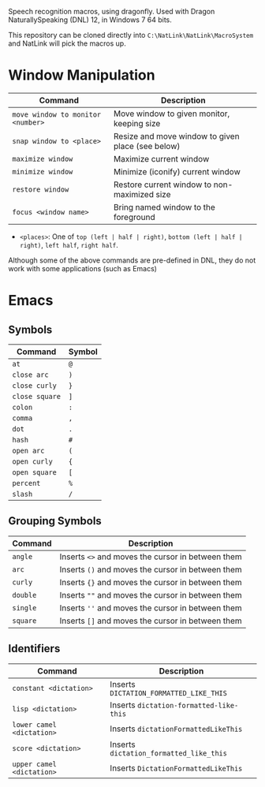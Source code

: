 Speech recognition macros, using dragonfly. Used with Dragon
NaturallySpeaking (DNL) 12, in Windows 7 64 bits.

This repository can be cloned directly into `C:\NatLink\NatLink\MacroSystem`
and NatLink will pick the macros up.

# Window Manipulation

| Command                           | Description                                       |
|-----------------------------------|---------------------------------------------------|
| `move window to monitor <number>` | Move window to given monitor, keeping size        |
| `snap window to <place>`          | Resize and move window to given place (see below) |
| `maximize window`                 | Maximize current window                           |
| `minimize window`                 | Minimize (iconify) current window                 |
| `restore window`                  | Restore current window to non-maximized size      |
| `focus <window name>`             | Bring named window to the foreground              |

* `<places>`: One of `top (left | half | right)`, `bottom (left | half | right)`, `left half`, `right half`.

Although some of the above commands are pre-defined in DNL, they do not work with some applications (such as Emacs)

# Emacs

## Symbols

| Command        | Symbol |
|----------------|--------|
| `at`           | `@`    |
| `close arc`    | `)`    |
| `close curly`  | `}`    |
| `close square` | `]`    |
| `colon`        | `:`    |
| `comma`        | `,`    |
| `dot`          | `.`    |
| `hash`         | `#`    |
| `open arc`     | `(`    |
| `open curly`   | `{`    |
| `open square`  | `[`    |
| `percent`      | `%`    |
| `slash`        | `/`    |

## Grouping Symbols

| Command                           | Description                                       |
|-----------------------------------|---------------------------------------------------|
| `angle`                           | Inserts `<>` and moves the cursor in between them |
| `arc`                             | Inserts `()` and moves the cursor in between them |
| `curly`                           | Inserts `{}` and moves the cursor in between them |
| `double`                          | Inserts `""` and moves the cursor in between them |
| `single`                          | Inserts `''` and moves the cursor in between them |
| `square`                          | Inserts `[]` and moves the cursor in between them |

## Identifiers

| Command                   | Description                                 |
|---------------------------|---------------------------------------------|
| `constant <dictation>`    | Inserts `DICTATION_FORMATTED_LIKE_THIS`     |
| `lisp <dictation>`        | Inserts `dictation-formatted-like-this`     |
| `lower camel <dictation>` | Inserts `dictationFormattedLikeThis`        |
| `score <dictation>`       | Inserts `dictation_formatted_like_this`     |
| `upper camel <dictation>` | Inserts `DictationFormattedLikeThis`        |

